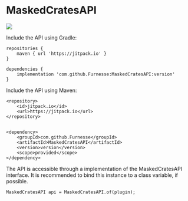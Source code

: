 # MaskedCratesAPI 
[![](https://jitpack.io/v/Furnesse/MaskedCratesAPI.svg)](https://jitpack.io/#Furnesse/MaskedCratesAPI)

Include the API using Gradle:
```
repositories {
    maven { url 'https://jitpack.io' }
}

dependencies {
    implementation 'com.github.Furnesse:MaskedCratesAPI:version'
}
```

Include the API using Maven:
```
<repository>
    <id>jitpack.io</id>
    <url>https://jitpack.io</url>
</repository>


<dependency>
    <groupId>com.github.Furnesse</groupId>
    <artifactId>MaskedCratesAPI</artifactId>
    <version>version</version>
    <scope>provided</scope>
</dependency>
```

The API is accessible through a implementation of the MaskedCratesAPI interface. It is recommended to bind this instance to a class variable, if possible.

`MaskedCratesAPI api = MaskedCratesAPI.of(plugin);`